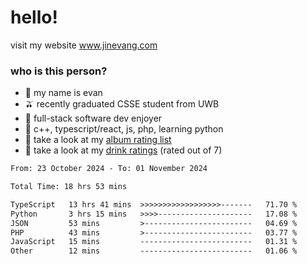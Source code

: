 # hello!

visit my website www.jinevang.com

### who is this person?
- 🦦 my name is evan                                                                  
- 🫒 recently graduated CSSE student from UWB
- 🥕 full-stack software dev enjoyer
- 🍚 c++, typescript/react, js, php, learning python
- 🎹 take a look at my [album rating list](https://bit.ly/albumratings)
- 🧋 take a look at my [drink ratings](https://bit.ly/drinkratings) (rated out of 7)

<!---
jinevang/jinevang is a ✨ special ✨ repository because its `README.md` (this file) appears on your GitHub profile.
You can click the Preview link to take a look at your changes.
--->
<!--START_SECTION:waka-->

```txt
From: 23 October 2024 - To: 01 November 2024

Total Time: 18 hrs 53 mins

TypeScript   13 hrs 41 mins  >>>>>>>>>>>>>>>>>>-------   71.70 %
Python       3 hrs 15 mins   >>>>---------------------   17.08 %
JSON         53 mins         >------------------------   04.69 %
PHP          43 mins         >------------------------   03.77 %
JavaScript   15 mins         -------------------------   01.31 %
Other        12 mins         -------------------------   01.06 %
```

<!--END_SECTION:waka-->

